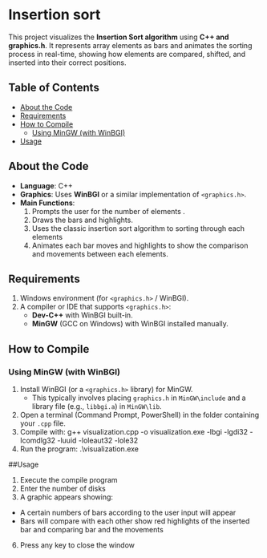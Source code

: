 # Insertion sort <Using graphics.h>
This project visualizes the **Insertion Sort algorithm** using **C++ and graphics.h**. 
It represents array elements as bars and animates the sorting process in real-time, showing how elements are compared, shifted, and inserted into their correct positions.

## Table of Contents
- [About the Code](#about-the-code)
- [Requirements](#requirements)
- [How to Compile](#how-to-compile)
  - [Using MinGW (with WinBGI)](#using-mingw-with-winbgi)
- [Usage](#usage)

## About the Code

- **Language**: C++  
- **Graphics**: Uses **WinBGI** or a similar implementation of `<graphics.h>`.  
- **Main Functions**:
  1. Prompts the user for the number of elements .  
  2. Draws the bars and highlights.  
  3. Uses the classic insertion sort algorithm to sorting through each elements  
  4. Animates each bar moves and highlights to show the comparison and movements between each elements.

## Requirements
1. Windows environment (for `<graphics.h>` / WinBGI).  
2. A compiler or IDE that supports `<graphics.h>`:
   - **Dev-C++** with WinBGI built-in.  
   - **MinGW** (GCC on Windows) with WinBGI installed manually.  

## How to Compile

### Using MinGW (with WinBGI)
1. Install WinBGI (or a `<graphics.h>` library) for MinGW.  
   - This typically involves placing `graphics.h` in `MinGW\include` and a library file (e.g., `libbgi.a`) in `MinGW\lib`.  
2. Open a terminal (Command Prompt, PowerShell) in the folder containing your `.cpp` file.  
3. Compile with:
   g++ visualization.cpp -o visualization.exe -lbgi -lgdi32 -lcomdlg32 -luuid -loleaut32 -lole32
4. Run the program: .\visualization.exe

##Usage
1. Execute the compile program
2. Enter the number of disks
3. A graphic appears showing:
  - A certain numbers of bars according to the user input will appear
  - Bars will compare with each other show red highlights of the inserted bar and comparing bar and the movements
6. Press any key to close the window
